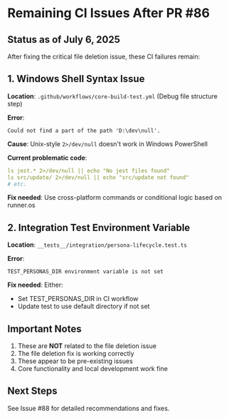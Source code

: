 # Remaining CI Issues After PR #86

## Status as of July 6, 2025

After fixing the critical file deletion issue, these CI failures remain:

## 1. Windows Shell Syntax Issue

**Location**: `.github/workflows/core-build-test.yml` (Debug file structure step)

**Error**: 
```
Could not find a part of the path 'D:\dev\null'.
```

**Cause**: Unix-style `2>/dev/null` doesn't work in Windows PowerShell

**Current problematic code**:
```yaml
ls jest.* 2>/dev/null || echo "No jest files found"
ls src/update/ 2>/dev/null || echo "src/update not found"
# etc.
```

**Fix needed**: Use cross-platform commands or conditional logic based on runner.os

## 2. Integration Test Environment Variable

**Location**: `__tests__/integration/persona-lifecycle.test.ts`

**Error**:
```
TEST_PERSONAS_DIR environment variable is not set
```

**Fix needed**: Either:
- Set TEST_PERSONAS_DIR in CI workflow
- Update test to use default directory if not set

## Important Notes

1. These are **NOT** related to the file deletion issue
2. The file deletion fix is working correctly
3. These appear to be pre-existing issues
4. Core functionality and local development work fine

## Next Steps

See Issue #88 for detailed recommendations and fixes.